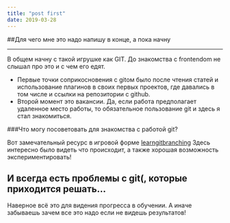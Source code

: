 ```yaml
---
title: "post first"
date: 2019-03-28
---
```


##Для чего мне это надо напишу в конце, а пока начну
- - - -
В общем начну с такой игрушке как GIT. До знакомства с frontendom не слышал про это и с чем его едят.
* Первые точки соприкосновения с gitом было после чтения статей и использование плагинов в своих первых проектов, где давались в том числе и ссылки на репозитории с github.
* Второй момент это вакансии. Да, если работа предполагает удаленное место работы, то обязательное пользование git и здесь я стал знакомиться.

###Что могу посоветовать для знакомства c работой git?

Вот замечательный ресурс в игровой форме [learngitbranching](https://learngitbranching.js.org/)
Здесь интересно было видеть что происходит, а также хорошая возможность экспериментировать!

И всегда есть проблемы с git(, которые приходится решать...
----
Наверное всё это для видения прогресса в обучении. А иначе забываешь зачем все это надо если не видешь результатов!
